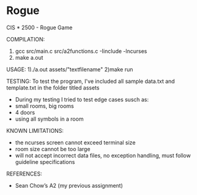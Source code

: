 # Rogue
CIS * 2500 - Rogue Game

COMPILATION:
1) gcc src/main.c src/a2functions.c -Iinclude -lncurses 
2) make a.out

USAGE:
1)./a.out assets/"textfilename"
2)make run 

TESTING:
To test the program, I've included all sample data.txt and template.txt in the folder titled assets
- During my testing I tried to test edge cases susch as:
- small rooms, big rooms
- 4 doors
- using all symbols in a room

KNOWN LIMITATIONS:
- the ncurses screen cannot exceed terminal size
- room size cannot be too large
- will not accept incorrect data files, no exception handling, must follow guideline specifications 

REFERENCES:
- Sean Chow’s A2 (my previous assignment)
